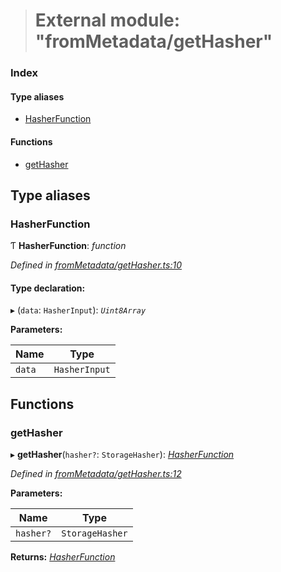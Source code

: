 > # External module: "fromMetadata/getHasher"

### Index

#### Type aliases

* [HasherFunction](_frommetadata_gethasher_.md#hasherfunction)

#### Functions

* [getHasher](_frommetadata_gethasher_.md#gethasher)

## Type aliases

###  HasherFunction

Ƭ **HasherFunction**: *function*

*Defined in [fromMetadata/getHasher.ts:10](https://github.com/polkadot-js/api/blob/e7eeeae/packages/type-storage/src/fromMetadata/getHasher.ts#L10)*

#### Type declaration:

▸ (`data`: `HasherInput`): *`Uint8Array`*

**Parameters:**

Name | Type |
------ | ------ |
`data` | `HasherInput` |

## Functions

###  getHasher

▸ **getHasher**(`hasher?`: `StorageHasher`): *[HasherFunction](_frommetadata_gethasher_.md#hasherfunction)*

*Defined in [fromMetadata/getHasher.ts:12](https://github.com/polkadot-js/api/blob/e7eeeae/packages/type-storage/src/fromMetadata/getHasher.ts#L12)*

**Parameters:**

Name | Type |
------ | ------ |
`hasher?` | `StorageHasher` |

**Returns:** *[HasherFunction](_frommetadata_gethasher_.md#hasherfunction)*